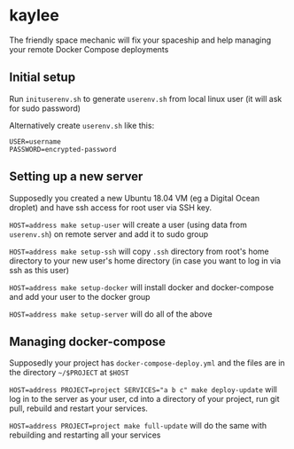 # kaylee
The friendly space mechanic will fix your spaceship and help managing your remote Docker Compose deployments

## Initial setup

Run `inituserenv.sh` to generate `userenv.sh` from local linux user (it will ask for sudo password)

Alternatively create `userenv.sh` like this:
```
USER=username
PASSWORD=encrypted-password
```

## Setting up a new server

Supposedly you created a new Ubuntu 18.04 VM (eg a Digital Ocean droplet) and have ssh access for root user via SSH key. 

`HOST=address make setup-user` will create a user (using data from `userenv.sh`) on remote server and add it to sudo group

`HOST=address make setup-ssh` will copy `.ssh` directory from root's home directory to your new user's home directory (in case you want to log in via ssh as this user)

`HOST=address make setup-docker` will install docker and docker-compose and add your user to the docker group

`HOST=address make setup-server` will do all of the above


## Managing docker-compose

Supposedly your project has `docker-compose-deploy.yml` and the files are in the directory `~/$PROJECT` at `$HOST`

`HOST=address PROJECT=project SERVICES="a b c" make deploy-update` will log in to the server as your user, cd into a directory of your project, run git pull, rebuild and restart your services.

`HOST=address PROJECT=project make full-update` will do the same with rebuilding and restarting all your services
